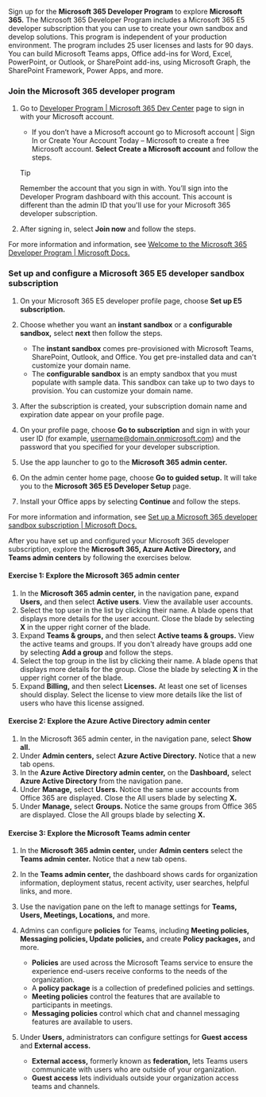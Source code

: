 Sign up for the **Microsoft 365 Developer Program** to explore **Microsoft 365.** The Microsoft 365 Developer Program includes a Microsoft 365 E5 developer subscription that you can use to create your own sandbox and develop solutions. This program is independent of your production environment. The program includes 25 user licenses and lasts for 90 days. You can build Microsoft Teams apps, Office add-ins for Word, Excel, PowerPoint, or Outlook, or SharePoint add-ins, using Microsoft Graph, the SharePoint Framework, Power Apps, and more.

### Join the Microsoft 365 developer program

1.  Go to [Developer Program \| Microsoft 365 Dev Center](https://developer.microsoft.com/microsoft-365/dev-program?azure-portal=true) page to sign in with your Microsoft account.
    
     -  If you don’t have a Microsoft account go to Microsoft account \| Sign In or Create Your Account Today – Microsoft to create a free Microsoft account. **Select Create a Microsoft account** and follow the steps.

    > [!TIP]
    > Remember the account that you sign in with. You’ll sign into the Developer Program dashboard with this account. This account is different than the admin ID that you'll use for your Microsoft 365 developer subscription.

2.  After signing in, select **Join now** and follow the steps.

For more information and information, see [Welcome to the Microsoft 365 Developer Program \| Microsoft Docs.](/office/developer-program/microsoft-365-developer-program?azure-portal=true)

### Set up and configure a Microsoft 365 E5 developer sandbox subscription

1.  On your Microsoft 365 E5 developer profile page, choose **Set up E5 subscription.**
2.  Choose whether you want an **instant sandbox** or a **configurable sandbox,** select **next** then follow the steps.
    
     -  The **instant sandbox** comes pre-provisioned with Microsoft Teams, SharePoint, Outlook, and Office. You get pre-installed data and can't customize your domain name.
     -  The **configurable sandbox** is an empty sandbox that you must populate with sample data. This sandbox can take up to two days to provision. You can customize your domain name.
3.  After the subscription is created, your subscription domain name and expiration date appear on your profile page.
4.  On your profile page, choose **Go to subscription** and sign in with your user ID (for example, username@domain.onmicrosoft.com) and the password that you specified for your developer subscription.
5.  Use the app launcher to go to the **Microsoft 365 admin center.**
6.  On the admin center home page, choose **Go to guided setup.** It will take you to the **Microsoft 365 E5 Developer Setup** page.
7.  Install your Office apps by selecting **Continue** and follow the steps.

For more information and information, see [Set up a Microsoft 365 developer sandbox subscription \| Microsoft Docs.](/office/developer-program/microsoft-365-developer-program-get-started?azure-portal=true)

After you have set up and configured your Microsoft 365 developer subscription, explore the **Microsoft 365, Azure Active Directory,** and **Teams admin centers** by following the exercises below.

#### Exercise 1: Explore the Microsoft 365 admin center

1.  In the **Microsoft 365 admin center,** in the navigation pane, expand **Users,** and then select **Active users**. View the available user accounts.
2.  Select the top user in the list by clicking their name. A blade opens that displays more details for the user account. Close the blade by selecting **X** in the upper right corner of the blade.
3.  Expand **Teams &amp; groups,** and then select **Active teams &amp; groups.** View the active teams and groups. If you don't already have groups add one by selecting **Add a group** and follow the steps.
4.  Select the top group in the list by clicking their name. A blade opens that displays more details for the group. Close the blade by selecting **X** in the upper right corner of the blade.
5.  Expand **Billing,** and then select **Licenses.** At least one set of licenses should display. Select the license to view more details like the list of users who have this license assigned.

#### Exercise 2: Explore the Azure Active Directory admin center

1.  In the Microsoft 365 admin center, in the navigation pane, select **Show all.**
2.  Under **Admin centers,** select **Azure Active Directory.** Notice that a new tab opens.
3.  In the **Azure Active Directory admin center,** on the **Dashboard,** select **Azure Active Directory** from the navigation pane.
4.  Under **Manage,** select **Users.** Notice the same user accounts from Office 365 are displayed. Close the All users blade by selecting **X.**
5.  Under **Manage,** select **Groups.** Notice the same groups from Office 365 are displayed. Close the All groups blade by selecting **X.**

#### Exercise 3: Explore the Microsoft Teams admin center

1.  In the **Microsoft 365 admin center,** under **Admin centers** select the **Teams admin center.** Notice that a new tab opens.
2.  In the **Teams admin center,** the dashboard shows cards for organization information, deployment status, recent activity, user searches, helpful links, and more.
3.  Use the navigation pane on the left to manage settings for **Teams, Users, Meetings, Locations,** and more.
4.  Admins can configure **policies** for Teams, including **Meeting policies, Messaging policies, Update policies,** and create **Policy packages,** and more.
    
     -  **Policies** are used across the Microsoft Teams service to ensure the experience end-users receive conforms to the needs of the organization.
     -  A **policy package** is a collection of predefined policies and settings.
     -  **Meeting policies** control the features that are available to participants in meetings.
     -  **Messaging policies** control which chat and channel messaging features are available to users.
5.  Under **Users,** administrators can configure settings for **Guest access** and **External access.**
    
     -  **External access,** formerly known as **federation,** lets Teams users communicate with users who are outside of your organization.
     -  **Guest access** lets individuals outside your organization access teams and channels.
